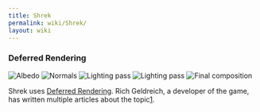```yaml
---
title: Shrek
permalink: wiki/Shrek/
layout: wiki
---
```


### Deferred Rendering

![Albedo](shrek-albedo.png "fig:Albedo")
![Normals](shrek-normals.png "fig:Normals") ![Lighting
pass](shrek-unk0.png "fig:Lighting pass") ![Lighting
pass](shrek-unk1.png "fig:Lighting pass") ![Final
composition](shrek-final.png "fig:Final composition")

Shrek uses [Deferred
Rendering](wikipedia:Deferred_Rendering "wikilink"). Rich Geldreich, a
developer of the game, has written multiple articles about the
topic[1](https://sites.google.com/site/richgel99/home).
